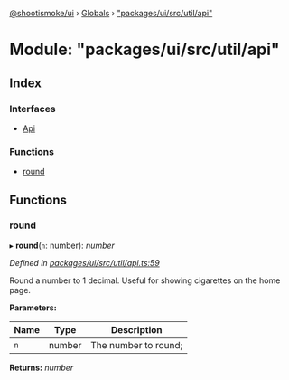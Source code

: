 [@shootismoke/ui](../README.md) › [Globals](../globals.md) › ["packages/ui/src/util/api"](_packages_ui_src_util_api_.md)

# Module: "packages/ui/src/util/api"

## Index

### Interfaces

* [Api](../interfaces/_packages_ui_src_util_api_.api.md)

### Functions

* [round](_packages_ui_src_util_api_.md#round)

## Functions

###  round

▸ **round**(`n`: number): *number*

*Defined in [packages/ui/src/util/api.ts:59](https://github.com/shootismoke/common/blob/72777b1/packages/ui/src/util/api.ts#L59)*

Round a number to 1 decimal. Useful for showing cigarettes on the home page.

**Parameters:**

Name | Type | Description |
------ | ------ | ------ |
`n` | number | The number to round;  |

**Returns:** *number*
